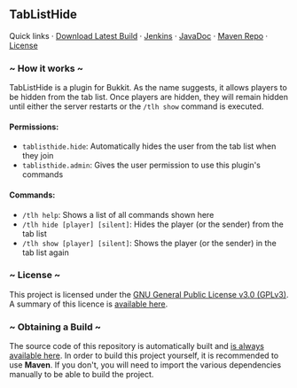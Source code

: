 ## TabListHide 

Quick links · [Download Latest Build](https://ci.pgmann.cf/job/TabListHide/lastSuccessfulBuild/artifact/target/TabListHide-1.1-SNAPSHOT.jar) · [Jenkins](https://ci.pgmann.cf/job/TabListHide/) · [JavaDoc](https://ci.pgmann.cf/job/TabListHide/javadoc) · [Maven Repo](https://mvn.pgmann.cf/) · [License](https://www.gnu.org/licenses/gpl-3.0.en.html)

### ~ How it works ~

TabListHide is a plugin for Bukkit. As the name suggests, it allows players to be hidden from the tab list.
Once players are hidden, they will remain hidden until either the server restarts or the `/tlh show` command is executed.

#### Permissions:
- `tablisthide.hide`: Automatically hides the user from the tab list when they join
- `tablisthide.admin`: Gives the user permission to use this plugin's commands

#### Commands:
- `/tlh help`: Shows a list of all commands shown here
- `/tlh hide [player] [silent]`: Hides the player (or the sender) from the tab list
- `/tlh show [player] [silent]`: Shows the player (or the sender) in the tab list again

### ~ License ~

This project is licensed under the [GNU General Public License v3.0 (GPLv3)](https://www.gnu.org/licenses/gpl-3.0.en.html). A summary of this licence is [available here](https://www.tldrlegal.com/l/gpl-3.0).

### ~ Obtaining a Build ~

The source code of this repository is automatically built and [is always available here](https://ci.pgmann.cf/job/TabListHide/).
In order to build this project yourself, it is recommended to use **Maven**.
If you don't, you will need to import the various dependencies manually to be able to build the project.
